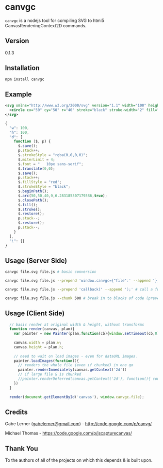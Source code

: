 canvgc
=====

`canvgc` is a nodejs tool for compiling SVG to html5 CanvasRenderingContext2D commands.

## Version
0.1.3

## Installation
```sh
npm install canvgc
```

## Example

```xml
<svg xmlns="http://www.w3.org/2000/svg" version="1.1" width="100" height="100">
  <circle cx="50" cy="50" r="40" stroke="black" stroke-width="2" fill="red"/>
</svg>
```

```js
{
  "w": 100, 
  "h": 100,
  "d": [
    function ($, p) {
      $.save();
      p.stack++;
      $.strokeStyle = "rgba(0,0,0,0)";
      $.miterLimit = 4;
      $.font = "   10px sans-serif";
      $.translate(0,0);
      $.save();
      p.stack++;
      $.fillStyle = "red";
      $.strokeStyle = "black";
      $.beginPath();
      $.arc(50,50,40,0,6.283185307179586,true);
      $.closePath();
      $.fill();
      $.stroke();
      $.restore();
      p.stack--;
      $.restore();
      p.stack--;
    }
  ], 
  "i": {}
}
```

## Usage (Server Side)
```bash
canvgc file.svg file.js # basic conversion

canvgc file.svg file.js --prepend 'window.canvgc={"file":' --append '};' # assign to some variable

canvgc file.svg file.js --prepend 'callback(' --append ');' # call a function with result

canvgc file.svg file.js --chunk 500 # break in to blocks of code (prevent event loop starvation when rendering large files)
```
    

## Usage (Client Side)
```js
  // basic render at original width & height, without transforms
  function render(canvas, plan){
    var painter = new Painter(plan,function(cb){window.setTimeout(cb,0);}); // can use setImmediate poly-fill
    
    canvas.width = plan.w;
    canvas.height = plan.h;
    
    // need to wait on load images - even for dataURL images.
    painter.loadImages(function(){
      // renders the whole file (even if chunked) in one go
      painter.renderImmediately(canvas.getContext('2d'))
      // if large file & is chunked
      //painter.renderDeferred(canvas.getContext('2d'), function(){ console.log('done');})
    })
  }
  
  render(document.getElementById('canvas'), window.canvgc.file);
```

## Credits

Gabe Lerner (gabelerner@gmail.com) - http://code.google.com/p/canvg/

Michael Thomas - https://code.google.com/p/jscapturecanvas/

## Thank You

To the authors of all of the projects on which this depends & is built upon.
